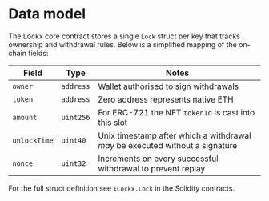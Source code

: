 # Data model

The Lockx core contract stores a single `Lock` struct per key that tracks ownership and withdrawal rules.  Below is a simplified mapping of the on-chain fields:

| Field | Type | Notes |
|-------|------|-------|
| `owner` | `address` | Wallet authorised to sign withdrawals |
| `token` | `address` | Zero address represents native ETH |
| `amount` | `uint256` | For ERC-721 the NFT `tokenId` is cast into this slot |
| `unlockTime` | `uint40` | Unix timestamp after which a withdrawal *may* be executed without a signature |
| `nonce` | `uint32` | Increments on every successful withdrawal to prevent replay |

For the full struct definition see `ILockx.Lock` in the Solidity contracts.
